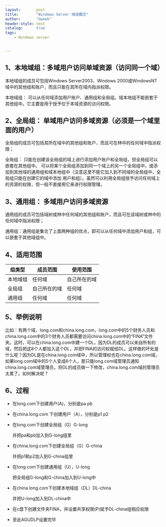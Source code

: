 ```yaml
---
layout:       post
title:        "Windows Server 域组概念"
author:       "Gweek"
header-style: text
catalog:      true
tags:
    - Windows server
    

---
```




## 1、本地域组：多域用户访问单域资源（访问同一个域）

本地域组的成员可包括Windows Server2003、Windows 2000或WindowsNT域中的其他组和账户，而且只能在其所在域内指派权限。

本地域组： 可以从任何域添加用户账户、通用组和全局组。域本地组不能嵌套于其他组中。它主要是用于授予位于本域资源的访问权限。

## 2、全局组： 单域用户访问多域资源（必须是一个域里面的用户）

全局组的成员可包括其所在域中的其他组和账户，而且可在林中的任何域中指派权限；

全局组： 只能在创建该全局组的域上进行添加用户账户和全局组，但全局组可以嵌套在其他组中。 可以将某个全局组添加到同一个域上的另一个全局组中，或添加到其他域的通用组和域本地组中（注意这里不能它加入到不同域的全局组中，全局组只能在创建它的域中添加 用户和组）。虽然可以利用全局组授予访问任何域上的资源的权限，但一般不直接用它来进行权限管理。

## 3、通用组： 多域用户访问多域资源

通用组的成员可包括域树或林中任何域的其他组和账户，而且可在该域树或林中的任何域中指派权限；

通用组：通用组是集合了上面两种组的优点，即可以从任何域中添加用户和组，可以嵌套于其他域组中。

## 4、适用范围

| 组类型   | 成员范围     | 使用范围     |
| -------- | ------------ | ------------ |
| 本地域组 | 任何域       | 自己所在的域 |
| 全局组   | 自己所在的域 | 任何域       |
| 通用组   | 任何域       | 任何域       |

## 5、举例说明

比如：有两个域，long.com和china.long.com，long.com中的5个财务人员和china.long.com中的3个财务人员都需要访问china.long.com中的“FINA”文件夹。这时，可以在china.long.com中建一个DL，因为DL的成员可以来自所有的域，然后把这8个人都加入这个DL，并把FINA的访问权赋给DL。这样做的坏处是什么呢？因为DL是在china.long.com域中，所以管理权也在china.long.com域，如果long.com域中的5个人变成6个人，那只能long.com域管理员通知china.long.com域管理员，将DL的成员做一下修改，china.long.com域的管理员太累了。如何解决呢？

## 6、过程

- 在long.com下创建用户(A)，分别是pa pb

- 在china.long.com 下创建用户（A），分别是p1 p2

- 在long.com下创建全局组（G）G-long

  并把pa和pb加入到G-long组里

- 在china.long.com下创建全局组（G）G-china

  并把p1和p2加入到G-china组里

- 在long.com下创建通用组（U），U-long

  把全局组G-long和G-china加入到U-long中

- 在china.long.com下创建本地域组（DL）DL-china

  并把U-long加入到DL-china中

- 在c盘下创建文件夹FINA，并设置共享权限(P)赋予DL-china组相应权限

- 至此AGUDLP设置完毕